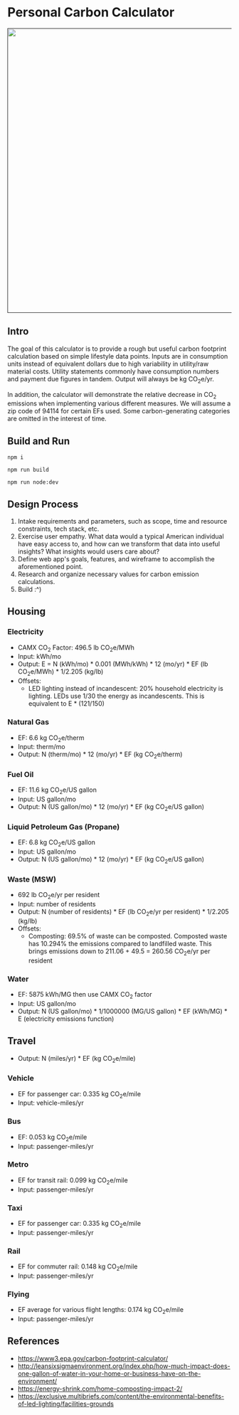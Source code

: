 # Personal Carbon Calculator

[<img src="https://user-images.githubusercontent.com/5446734/198258385-8348272b-a6af-40d8-b9a2-b2aa3ff51be4.png" width="640" />]()

## Intro

The goal of this calculator is to provide a rough but useful carbon footprint calculation based on simple lifestyle data points. Inputs are in consumption units instead of equivalent dollars due to high variability in utility/raw material costs. Utility statements commonly have consumption numbers and payment due figures in tandem. Output will always be kg CO<sub>2</sub>e/yr.

In addition, the calculator will demonstrate the relative decrease in CO<sub>2</sub> emissions when implementing various different measures. We will assume a zip code of 94114 for certain EFs used. Some carbon-generating categories are omitted in the interest of time. 

## Build and Run

<code>npm i</code>

<code>npm run build</code>

<code>npm run node:dev</code>

## Design Process
1. Intake requirements and parameters, such as scope, time and resource constraints, tech stack, etc.
2. Exercise user empathy. What data would a typical American individual have easy access to, and how can we transform that data into useful insights? What insights would users care about?
3. Define web app's goals, features, and wireframe to accomplish the aforementioned point.
4. Research and organize necessary values for carbon emission calculations.
5. Build :^)

## Housing
### Electricity
- CAMX CO<sub>2</sub> Factor: 496.5 lb CO<sub>2</sub>e/MWh
- Input: kWh/mo
- Output: E = N (kWh/mo) * 0.001 (MWh/kWh) * 12 (mo/yr) * EF (lb CO<sub>2</sub>e/MWh) * 1/2.205 (kg/lb)
- Offsets:
  - LED lighting instead of incandescent: 20% household electricity is lighting. LEDs use 1/30 the energy as incandescents. This is equivalent to E * (121/150)

### Natural Gas
- EF: 6.6 kg CO<sub>2</sub>e/therm
- Input: therm/mo
- Output: N (therm/mo) * 12 (mo/yr) * EF (kg CO<sub>2</sub>e/therm)

### Fuel Oil
- EF: 11.6 kg CO<sub>2</sub>e/US gallon
- Input: US gallon/mo
- Output: N (US gallon/mo) * 12 (mo/yr) * EF (kg CO<sub>2</sub>e/US gallon)

### Liquid Petroleum Gas (Propane)
- EF: 6.8 kg CO<sub>2</sub>e/US gallon
- Input: US gallon/mo
- Output: N (US gallon/mo) * 12 (mo/yr) * EF (kg CO<sub>2</sub>e/US gallon)

### Waste (MSW)
- 692 lb CO<sub>2</sub>e/yr per resident
- Input: number of residents
- Output: N (number of residents) * EF (lb CO<sub>2</sub>e/yr per resident) * 1/2.205 (kg/lb)
- Offsets:
  - Composting: 69.5% of waste can be composted. Composted waste has 10.294% the emissions compared to landfilled waste. This brings emissions down to 211.06 + 49.5 = 260.56 CO<sub>2</sub>e/yr per resident

### Water
- EF: 5875 kWh/MG then use CAMX CO<sub>2</sub> factor
- Input: US gallon/mo
- Output: N (US gallon/mo) * 1/1000000 (MG/US gallon) * EF (kWh/MG) * E (electricity emissions function)

## Travel
- Output: N (miles/yr) * EF (kg CO<sub>2</sub>e/mile)

### Vehicle
- EF for passenger car: 0.335 kg CO<sub>2</sub>e/mile
- Input: vehicle-miles/yr

### Bus
- EF: 0.053 kg CO<sub>2</sub>e/mile
- Input: passenger-miles/yr

### Metro
- EF for transit rail: 0.099 kg CO<sub>2</sub>e/mile
- Input: passenger-miles/yr

### Taxi
- EF for passenger car: 0.335 kg CO<sub>2</sub>e/mile
- Input: passenger-miles/yr

### Rail
- EF for commuter rail: 0.148 kg CO<sub>2</sub>e/mile
- Input: passenger-miles/yr

### Flying
- EF average for various flight lengths: 0.174 kg CO<sub>2</sub>e/mile
- Input: passenger-miles/yr

## References
- https://www3.epa.gov/carbon-footprint-calculator/
- http://leansixsigmaenvironment.org/index.php/how-much-impact-does-one-gallon-of-water-in-your-home-or-business-have-on-the-environment/
- https://energy-shrink.com/home-composting-impact-2/
- https://exclusive.multibriefs.com/content/the-environmental-benefits-of-led-lighting/facilities-grounds
